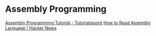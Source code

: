 # Assembly Programming

[Assembly Programming Tutorial - Tutorialspoint](https://www.tutorialspoint.com/assembly_programming/)
[How to Read Assembly Language | Hacker News](https://news.ycombinator.com/item?id=26311722)
